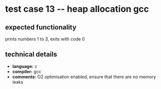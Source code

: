 # test case 13 -- heap allocation gcc

## expected functionality
prints numbers 1 to 3, exits with code 0

## technical details
- **language:** c
- **compiler:** gcc
- **comments:** O2 optimisation enabled, ensure that there are no memory leaks
